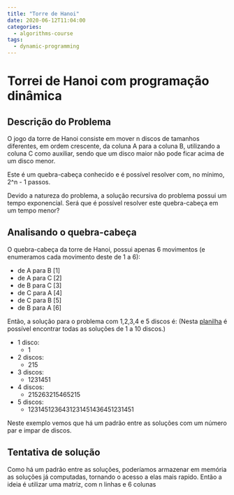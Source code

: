 ```yaml
---
title: "Torre de Hanoi"
date: 2020-06-12T11:04:00
categories:
  - algorithms-course
tags:
  - dynamic-programming
---
```


# Torrei de Hanoi com programação dinâmica

## Descrição do Problema
  O jogo da torre de Hanoi consiste em mover n discos de tamanhos diferentes, em ordem crescente, da coluna A para a coluna B, utilizando a coluna C como auxiliar, sendo que um disco maior não pode ficar acima de um disco menor.
  
  Este é um quebra-cabeça conhecido e é possível resolver com, no mínimo, 2^n - 1 passos.
  
  Devido a natureza do problema, a solução recursiva do problema possui um tempo exponencial. Será que é possível resolver este quebra-cabeça em um tempo menor?

## Analisando o quebra-cabeça
O quebra-cabeça da torre de Hanoi, possui apenas 6 movimentos (e enumeramos cada movimento deste de 1 a 6):

* de A para B \[1]
* de A para C \[2]
* de B para C \[3]
* de C para A \[4]
* de C para B \[5]
* de B para A \[6]

Então, a solução para o problema com 1,2,3,4 e 5 discos é:
(Nesta [planilha](hanoi.xlsx) é possível encontrar todas as soluções de 1 a 10 discos.)

* 1 disco:
  - 1
* 2 discos:
  - 215
* 3 discos:
  - 1231451
* 4 discos:
  - 215263215465215
* 5 discos:
  - 1231451236431231451436451231451

Neste exemplo vemos que há um padrão entre as soluções com um número par e impar de discos. 


## Tentativa de solução

Como há um padrão entre as soluções, poderíamos armazenar em memória as soluções já computadas, tornando o acesso a elas mais rapido.
Então a ideia é utilizar uma matriz, com n linhas e 6 colunas